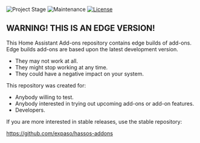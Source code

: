 ![Project Stage][project-stage-shield]
![Maintenance][maintenance-shield]
[![License][license-shield]](LICENSE)



## WARNING! THIS IS AN EDGE VERSION!

This Home Assistant Add-ons repository contains edge builds of add-ons.
Edge builds add-ons are based upon the latest development version.

- They may not work at all.
- They might stop working at any time.
- They could have a negative impact on your system.

This repository was created for:

- Anybody willing to test.
- Anybody interested in trying out upcoming add-ons or add-on features.
- Developers.

If you are more interested in stable releases, use the stable repository:

<https://github.com/expaso/hassos-addons>


[project-stage-shield]: https://img.shields.io/badge/project%20stage-production%20ready-brightgreen.svg
[release-shield]: https://img.shields.io/badge/version-aefc79a-blue.svg
[release]: https://github.com/expaso/hassos-addon-pgadmin4/tree/aefc79a
[license-shield]: https://img.shields.io/github/license/pgAdmin4.svg
[maintenance-shield]: https://img.shields.io/maintenance/yes/2024.svg
